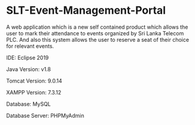 # SLT-Event-Management-Portal
A web application which is a new self contained product which allows the user to mark their attendance to events organized by Sri Lanka Telecom PLC. And also this system allows the user to reserve a seat of their choice for relevant events.

IDE: Eclipse 2019

Java Version: v1.8

Tomcat Version: 9.0.14

XAMPP Version: 7.3.12

Database: MySQL

Database Server: PHPMyAdmin
